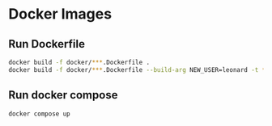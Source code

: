 # Docker Images

## Run Dockerfile
```bash
docker build -f docker/***.Dockerfile .
docker build -f docker/***.Dockerfile --build-arg NEW_USER=leonard -t *** .
```

## Run docker compose
```bash
docker compose up
```
